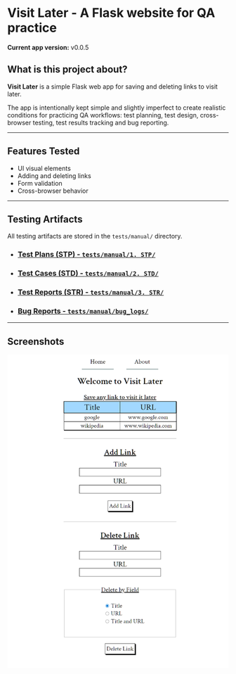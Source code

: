 # Visit Later - A Flask website for QA practice
**Current app version:** v0.0.5
 ## What is this project about?
 **Visit Later** is a simple Flask web app for saving and deleting links to visit later.
 
  The app is intentionally kept simple and slightly imperfect to create realistic conditions for practicing QA workflows:
test planning, test design, cross-browser testing, test results tracking and bug reporting. 

---
## Features Tested
- UI visual elements
- Adding and deleting links
- Form validation
- Cross-browser behavior

---



## Testing Artifacts
All testing artifacts are stored in the `tests/manual/` directory.
- ### [Test Plans (STP) - `tests/manual/1. STP/`](tests/manual/1.%20STP/) 

- ### [Test Cases (STD) - `tests/manual/2. STD/`](tests/manual/2.%20STD/)

- ### [Test Reports (STR)  - `tests/manual/3. STR/`](tests/manual/3.%20STR/)

- ### [Bug Reports - `tests/manual/bug_logs/`](tests/manual/bug_logs/)

---

## Screenshots
![app screenshot](screenshots/app_screenshot.png)

